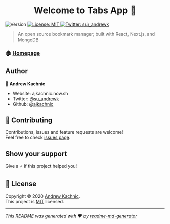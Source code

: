 <h1 align="center">Welcome to Tabs App 👋</h1>
<p>
  <img alt="Version" src="https://img.shields.io/badge/version-0.1.0-blue.svg?cacheSeconds=2592000" />
  <a href="https://opensource.org/licenses/MIT" target="_blank">
    <img alt="License: MIT" src="https://img.shields.io/badge/License-MIT-yellow.svg" />
  </a>
  <a href="https://twitter.com/su\_andrewk" target="_blank">
    <img alt="Twitter: su\_andrewk" src="https://img.shields.io/twitter/follow/su\_andrewk.svg?style=social" />
  </a>
</p>

> An open source bookmark manager; built with React, Next.js, and MongoDB

### 🏠 [Homepage](https://github.com/ajkachnic/gettabsapp)

## Author

👤 **Andrew Kachnic**

* Website: ajkachnic.now.sh
* Twitter: [@su\_andrewk](https://twitter.com/su\_andrewk)
* Github: [@ajkachnic](https://github.com/ajkachnic)

## 🤝 Contributing

Contributions, issues and feature requests are welcome!<br />Feel free to check [issues page](https://github.com/ajkachnic/gettabsapp/issues). 

## Show your support

Give a ⭐️ if this project helped you!

## 📝 License

Copyright © 2020 [Andrew Kachnic](https://github.com/ajkachnic).<br />
This project is [MIT](https://opensource.org/licenses/MIT) licensed.

***
_This README was generated with ❤️ by [readme-md-generator](https://github.com/kefranabg/readme-md-generator)_